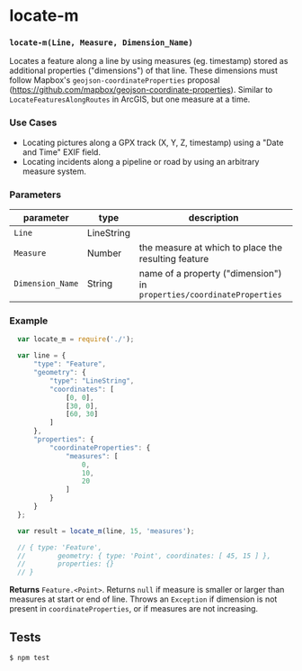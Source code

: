 # locate-m

### `locate-m(Line, Measure, Dimension_Name)`

Locates a feature along a line by using measures (eg. timestamp) stored as additional properties ("dimensions") of that line. These dimensions must follow Mapbox's `geojson-coordinateProperties` proposal (https://github.com/mapbox/geojson-coordinate-properties).
Similar to `LocateFeaturesAlongRoutes` in ArcGIS, but one measure at a time.

### Use Cases

- Locating pictures along a GPX track (X, Y, Z, timestamp) using a "Date and Time" EXIF field.
- Locating incidents along a pipeline or road by using an arbitrary measure system.


### Parameters

| parameter        | type       | description                                               |
| ---------------- | ---------- | --------------------------------------------------------- |
| `Line`           | LineString |                                                           |
| `Measure`        | Number     | the measure at which to place the resulting feature       |
| `Dimension_Name` | String     | name of a property ("dimension") in `properties/coordinateProperties`  |                                                      |


### Example

```js
  var locate_m = require('./');

  var line = {
      "type": "Feature",
      "geometry": {
          "type": "LineString",
          "coordinates": [
              [0, 0],
              [30, 0],
              [60, 30]
          ]
      },
      "properties": {
          "coordinateProperties": {
              "measures": [
                  0,
                  10,
                  20
              ]
          }
      }
  };

  var result = locate_m(line, 15, 'measures');

  // { type: 'Feature',
  //        geometry: { type: 'Point', coordinates: [ 45, 15 ] },
  //        properties: {}
  // }

```
**Returns** `Feature.<Point>`. Returns `null` if measure is smaller or larger than measures at start or end of line. Throws an `Exception` if dimension is not present in `coordinateProperties`, or if measures are not increasing.

## Tests

```sh
$ npm test
```
